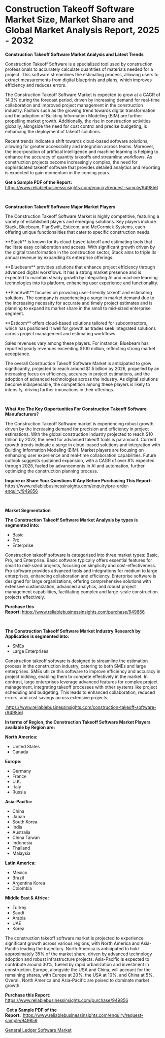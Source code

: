 <p><h1>Construction Takeoff Software Market Size, Market Share and Global Market Analysis Report, 2025 - 2032</h1></p><p><strong>Construction Takeoff Software Market Analysis and Latest Trends</strong></p>
<p><p>Construction Takeoff Software is a specialized tool used by construction professionals to accurately calculate quantities of materials needed for a project. This software streamlines the estimating process, allowing users to extract measurements from digital blueprints and plans, which improves efficiency and reduces errors.</p><p>The Construction Takeoff Software Market is expected to grow at a CAGR of 14.3% during the forecast period, driven by increasing demand for real-time collaboration and improved project management in the construction industry. Factors such as the growing trend towards digital transformation and the adoption of Building Information Modeling (BIM) are further propelling market growth. Additionally, the rise in construction activities globally, alongside the need for cost control and precise budgeting, is enhancing the deployment of takeoff solutions.</p><p>Recent trends indicate a shift towards cloud-based software solutions, allowing for greater accessibility and integration across teams. Moreover, the incorporation of artificial intelligence and machine learning is helping to enhance the accuracy of quantity takeoffs and streamline workflows. As construction projects become increasingly complex, the need for sophisticated takeoff software that provides detailed analytics and reporting is expected to gain momentum in the coming years.</p></p>
<p><strong>Get a Sample PDF of the Report:&nbsp;</strong> <a href="https://www.reliablebusinessinsights.com/enquiry/request-sample/949856?utm_campaign=2318&utm_medium=2&utm_source=Github&utm_content=ia&utm_term=05032025&utm_id=construction-takeoff-software">https://www.reliablebusinessinsights.com/enquiry/request-sample/949856</a></p>
<p>&nbsp;</p>
<p><strong>Construction Takeoff Software Major Market Players</strong></p>
<p><p>The Construction Takeoff Software Market is highly competitive, featuring a variety of established players and emerging solutions. Key players include Stack, Bluebeam, PlanSwift, Esticom, and McCormick Systems, each offering unique functionalities that cater to specific construction needs.</p><p>**Stack** is known for its cloud-based takeoff and estimating tools that facilitate easy collaboration and access. With significant growth driven by the digital transformation in the construction sector, Stack aims to triple its annual revenue by expanding its enterprise offerings.</p><p>**Bluebeam** provides solutions that enhance project efficiency through advanced digital workflows. It has a strong market presence and is expected to maintain steady growth by integrating AI and machine learning technologies into its platform, enhancing user experience and functionality.</p><p>**PlanSwift** focuses on providing user-friendly takeoff and estimating solutions. The company is experiencing a surge in market demand due to the increasing necessity for accurate and timely project estimates and is planning to expand its market share in the small to mid-sized enterprise segment.</p><p>**Esticom** offers cloud-based solutions tailored for subcontractors, which has positioned it well for growth as trades seek integrated solutions across project management and estimating workflows. </p><p>Sales revenues vary among these players. For instance, Bluebeam has reported yearly revenues exceeding $100 million, reflecting strong market acceptance. </p><p>The overall Construction Takeoff Software Market is anticipated to grow significantly, projected to reach around $1.5 billion by 2026, propelled by an increasing focus on efficiency, accuracy in project estimations, and the adoption of advanced technologies across the industry. As digital solutions become indispensable, the competition among these players is likely to intensify, driving further innovations in their offerings.</p></p>
<p>&nbsp;</p>
<p><strong>What Are The Key Opportunities For Construction Takeoff Software Manufacturers?</strong></p>
<p><p>The Construction Takeoff Software market is experiencing robust growth, driven by the increasing demand for precision and efficiency in project estimations. With the global construction industry projected to reach $10 trillion by 2023, the need for advanced takeoff tools is paramount. Current growth trends indicate a surge in cloud-based solutions and integration with Building Information Modeling (BIM). Market players are focusing on enhancing user experience and real-time collaboration capabilities. Future outlook suggests sustained expansion, with a CAGR of over 8% expected through 2028, fueled by advancements in AI and automation, further optimizing the construction planning process.</p></p>
<p><strong>Inquire or Share Your Questions If Any Before Purchasing This Report:</strong> <a href="https://www.reliablebusinessinsights.com/enquiry/pre-order-enquiry/949856?utm_campaign=2318&utm_medium=2&utm_source=Github&utm_content=ia&utm_term=05032025&utm_id=construction-takeoff-software">https://www.reliablebusinessinsights.com/enquiry/pre-order-enquiry/949856</a></p>
<p>&nbsp;</p>
<p><strong>Market Segmentation</strong></p>
<p><strong>The Construction Takeoff Software Market Analysis by types is segmented into:</strong></p>
<p><ul><li>Basic</li><li>Pro</li><li>Enterprise</li></ul></p>
<p><p>Construction takeoff software is categorized into three market types: Basic, Pro, and Enterprise. Basic software typically offers essential features for small to mid-sized projects, focusing on simplicity and cost-effectiveness. Pro software provides advanced tools and integrations for medium to large enterprises, enhancing collaboration and efficiency. Enterprise software is designed for large organizations, offering comprehensive solutions with extensive customization, advanced analytics, and robust project management capabilities, facilitating complex and large-scale construction projects effectively.</p></p>
<p><strong>Purchase this Report:&nbsp;</strong><a href="https://www.reliablebusinessinsights.com/purchase/949856?utm_campaign=2318&utm_medium=2&utm_source=Github&utm_content=ia&utm_term=05032025&utm_id=construction-takeoff-software">https://www.reliablebusinessinsights.com/purchase/949856</a></p>
<p>&nbsp;</p>
<p><strong>The Construction Takeoff Software Market Industry Research by Application is segmented into:</strong></p>
<p><ul><li>SMEs</li><li>Large Enterprises</li></ul></p>
<p><p>Construction takeoff software is designed to streamline the estimation process in the construction industry, catering to both SMEs and large enterprises. SMEs utilize this software to improve efficiency and accuracy in project bidding, enabling them to compete effectively in the market. In contrast, large enterprises leverage advanced features for complex project management, integrating takeoff processes with other systems like project scheduling and budgeting. This leads to enhanced collaboration, reduced errors, and cost savings across extensive projects.</p></p>
<p><a href="https://www.reliablebusinessinsights.com/construction-takeoff-software-r949856?utm_campaign=2318&utm_medium=2&utm_source=Github&utm_content=ia&utm_term=05032025&utm_id=construction-takeoff-software">&nbsp;https://www.reliablebusinessinsights.com/construction-takeoff-software-r949856</a></p>
<p><strong>In terms of Region, the Construction Takeoff Software Market Players available by Region are:</strong></p>
<p>
    <p> <strong> North America: </strong>
        <ul>
            <li>United States</li>
            <li>Canada</li>
        </ul>
        </p> 
    <p> <strong> Europe: </strong>
        <ul>
            <li>Germany</li>
            <li>France</li>
            <li>U.K.</li>
            <li>Italy</li>
            <li>Russia</li>
        </ul>
        </p> 
    <p> <strong> Asia-Pacific: </strong>
        <ul>
            <li>China</li>
            <li>Japan</li>
            <li>South Korea</li>
            <li>India</li>
            <li>Australia</li>
            <li>China Taiwan</li>
            <li>Indonesia</li>
            <li>Thailand</li>
            <li>Malaysia</li>
        </ul>
        </p> 
    <p> <strong> Latin America: </strong>
        <ul>
            <li>Mexico</li>
            <li>Brazil</li>
            <li>Argentina Korea</li>
            <li>Colombia</li>
        </ul>
        </p> 
    <p> <strong> Middle East & Africa: </strong>
        <ul>
            <li>Turkey</li>
            <li>Saudi</li>
            <li>Arabia</li>
            <li>UAE</li>
            <li>Korea</li>
        </ul>
    </p>
    </p>
<p><p>The construction takeoff software market is projected to experience significant growth across various regions, with North America and Asia-Pacific leading the trajectory. North America is anticipated to hold approximately 35% of the market share, driven by advanced technology adoption and robust infrastructure projects. Asia-Pacific is expected to contribute around 30%, fueled by rapid urbanization and investment in construction. Europe, alongside the USA and China, will account for the remaining shares, with Europe at 20%, the USA at 10%, and China at 5%. Overall, North America and Asia-Pacific are poised to dominate market growth.</p></p>
<p><strong>Purchase this Report: </strong><a href="https://www.reliablebusinessinsights.com/purchase/949856?utm_campaign=2318&utm_medium=2&utm_source=Github&utm_content=ia&utm_term=05032025&utm_id=construction-takeoff-software">https://www.reliablebusinessinsights.com/purchase/949856</a></p>
<p>&nbsp;<strong>Get a Sample PDF of the Report:&nbsp;&nbsp;</strong><a href="https://www.reliablebusinessinsights.com/enquiry/request-sample/949856?utm_campaign=2318&utm_medium=2&utm_source=Github&utm_content=ia&utm_term=05032025&utm_id=construction-takeoff-software">https://www.reliablebusinessinsights.com/enquiry/request-sample/949856</a></p>
<p><strong></strong></p>
<p><p><a href="https://github.com/AlisaRowe24/Market-Research-Report-List-1/blob/main/general-ledger-software-market.md?utm_campaign=2318&utm_medium=2&utm_source=Github&utm_content=ia&utm_term=05032025&utm_id=construction-takeoff-software">General Ledger Software Market</a></p></p>